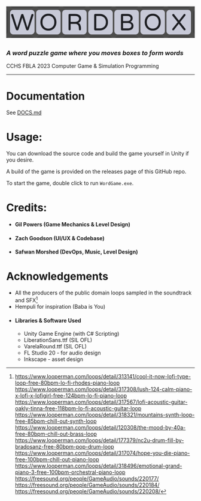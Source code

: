 # ![WordBox](WordGame.png)
###  *A word puzzle game where you moves boxes to form words*
CCHS FBLA 2023 Computer Game & Simulation Programming
___

# Documentation
See [DOCS.md](DOCS.md)
# Usage:
You can download the source code and build the game yourself in Unity if you desire.

A build of the game is provided on the releases page of this GitHub repo.

To start the game, double click to run `WordGame.exe`. 

# Credits:
- #### Gil Powers (Game Mechanics & Level Design)
- #### Zach Goodson (UI/UX & Codebase)
- #### Safwan Morshed (DevOps, Music, Level Design)
# Acknowledgements
 - All the producers of the public domain loops sampled in the soundtrack and SFX[^1]
 - Hempuli for inspiration (Baba is You)
 - #### Libraries & Software Used
   - Unity Game Engine (with C# Scripting)
   - LiberationSans.ttf (SIL OFL)
   - VarelaRound.ttf (SIL OFL)
   - FL Studio 20 - for audio design
   - Inkscape - asset design
 
[^1]:  https://www.looperman.com/loops/detail/313141/cool-it-now-lofi-type-loop-free-80bpm-lo-fi-rhodes-piano-loop
  https://www.looperman.com/loops/detail/317308/lush-124-calm-piano-x-lofi-x-lofigirl-free-124bpm-lo-fi-piano-loop
  https://www.looperman.com/loops/detail/317567/lofi-acoustic-guitar-oakly-tinna-free-118bpm-lo-fi-acoustic-guitar-loop
  https://www.looperman.com/loops/detail/318321/mountains-synth-loop-free-85bpm-chill-out-synth-loop
  https://www.looperman.com/loops/detail/120308/the-mood-by-40a-free-80bpm-chill-out-brass-loop
  https://www.looperman.com/loops/detail/177379/nc2u-drum-fill-by-bradosanz-free-80bpm-pop-drum-loop
  https://www.looperman.com/loops/detail/317074/hope-you-die-piano-free-100bpm-chill-out-piano-loop
  https://www.looperman.com/loops/detail/318496/emotional-grand-piano-3-free-100bpm-orchestral-piano-loop
  https://freesound.org/people/GameAudio/sounds/220177/
  https://freesound.org/people/GameAudio/sounds/220184/
  https://freesound.org/people/GameAudio/sounds/220208/ 
